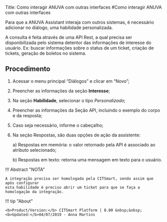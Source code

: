 Title: Como interagir ANUVA com outras interfaces
#Como interagir ANUVA com outras interfaces

Para que a ANUVA Assistant interaja com outros sistemas, é necessário adicionar no diálogo, uma habilidade personalizada.

A consulta é feita através de uma API Rest, a qual precisa ser disponibilizada pelo sistema detentor das informações 
de interesse do usuário. Ex: buscar informações sobre o status de um ticket, criação de tickets, geração de boletos no sistema.

Procedimento
-----------

1. Acessar o menu principal “Diálogos” e clicar em “Novo”;

2. Preencher as informações da seção **Interesse**;

3. Na seção **Habilidade**, selecionar o tipo *Personalizado*;

4. Preencher as informações da Seção API, incluindo o exemplo do corpo e da resposta;

5. Caso seja necessário, informe o cabeçalho;

6. Na seção Respostas, são duas opções de ação da assistente:

    a) Respostas em memória: o valor retornado pela API é associado ao atributo selecionado;
 
    b) Respostas em texto: retorna uma mensagem em texto para o usuário.
  
  
!!! Abstract "NOTA"

    A integração precisa ser homologada pela CITSmart, sendo assim que após configurar
    esta habilidade é preciso abrir um ticket para que se faça a homologação da integração.
    
    
!!! tip "About"

    <b>Product/Version:</b> CITSmart Platform | 8.00 &nbsp;&nbsp;
    <b>Updated:</b>04/07/2019 - Anna Martins
   
